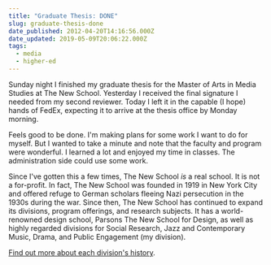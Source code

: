 ```yaml
---
title: "Graduate Thesis: DONE"
slug: graduate-thesis-done
date_published: 2012-04-20T14:16:56.000Z
date_updated: 2019-05-09T20:06:22.000Z
tags:
  - media
  - higher-ed
---
```


Sunday night I finished my graduate thesis for the Master of Arts in Media Studies at The New School. Yesterday I received the final signature I needed from my second reviewer. Today I left it in the capable (I hope) hands of FedEx, expecting it to arrive at the thesis office by Monday morning.

Feels good to be done. I'm making plans for some work I want to do for myself. But I wanted to take a minute and note that the faculty and program were wonderful. I learned a lot and enjoyed my time in classes. The administration side could use some work.

Since I've gotten this a few times, The New School *is* a real school. It is not a for-profit. In fact, The New School was founded in 1919 in New York City and offered refuge to German scholars fleeing Nazi persecution in the 1930s during the war. Since then, The New School has continued to expand its divisions, program offerings, and research subjects. It has a world-renowned design school, Parsons The New School for Design, as well as highly regarded divisions for Social Research, Jazz and Contemporary Music, Drama, and Public Engagement (my division).

[Find out more about each division's history](http://www.newschool.edu/history.aspx).
